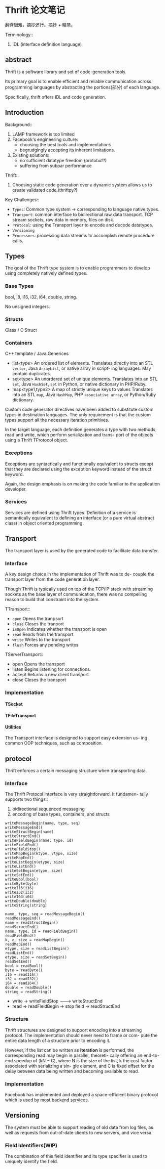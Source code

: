 # Thrift 论文笔记
翻译很难，摘抄还行。摘抄 + 精简。

Terminology::
1. IDL (interface definition language)


## abstract

Thrift is a software library and set of code-generation tools.

Its primary goal is to enable efficient and reliable communication across programming
languages by abstracting the portions(部分) of each language.

Specifically, thrift offers IDL and code generation.

## Introduction

Background::
1. LAMP framework is too limited
2. Facebook's engineering culture:
   - choosing the best tools and implementations
   - begrudgingly accepting its inherent limitations.
3. Existing solutions:
   - no sufficient datatype freedom (protobuf?)
   - suffering from subpar performance

Thrift::
1. Choosing static code generation over a dynamic system allows
us to create validated code.(thriftpy?)

Key Challenges::
- `Types`: Common type system -> corresponding to language native types.
- `Transport`: common interface to bidirectional raw data transport.
TCP stream sockets, raw data in memory, files on disk.
- `Protocol`: using the Transport layer to encode and decode datatypes.
- `Versioning`
- `Processors`: processing data streams to accomplish remote procedure calls.

## Types

The goal of the Thrift type system is to enable programmers to
develop using completely natively defined types.

### Base Types
bool, i8, i16, i32, i64, double, string.

No unsigned integers.

### Structs

Class / C Struct

### Containers
C++ template / Java Generices

- list\<type\> An ordered list of elements. Translates directly
into an STL `vector`, Java `ArrayList`, or native array in script-
ing languages. May contain duplicates.
- set\<type\> An unordered set of unique elements. Translates
into an STL `set`, Java `HashSet`, `set` in Python, or native
dictionary in PHP/Ruby.
- map<type1,type2> A map of strictly unique keys to values
Translates into an STL `map`, Java `HashMap`, PHP `associative
array`, or Python/Ruby dictionary.

Custom code generator directives have been added to substitute custom types
in destination languages. The only requirement is that the custom types
support all the necessary iteration primitives.

In the target language, each definition generates a type with two
methods, read and write, which perform serialization and trans-
port of the objects using a Thrift TProtocol object.

### Exceptions
Exceptions are syntactically and functionally equivalent to structs
except that they are declared using the exception keyword instead
of the struct keyword.

Again, the design emphasis is on making the code familiar
to the application developer.

### Services
Services are defined using Thrift types. Definition of a service is
semantically equivalent to defining an interface (or a pure virtual
abstract class) in object oriented programming.

## Transport
The transport layer is used by the generated code to facilitate data
transfer.

### Interface

A key design choice in the implementation of Thrift was to de-
couple the transport layer from the code generation layer.

Though Thrift is typically used on top of the TCP/IP stack with streaming
sockets as the base layer of communication, there was no compelling reason
to build that constraint into the system.

TTransport::
- `open` Opens the tranpsort
- `close` Closes the tranport
- `isOpen` Indicates whether the transport is open
- `read` Reads from the transport
- `write` Writes to the transport
- `flush` Forces any pending writes

TServerTransport::
- open Opens the transport
- listen Begins listening for connections
- accept Returns a new client transport
- close Closes the transport

### Implementation
#### TSocket
#### TFileTransport
#### Utilities
The Transport interface is designed to support easy extension us-
ing common OOP techniques, such as composition.

## protocol
Thrift enforces a certain messaging structure when transporting data.

### Interface
The Thrift Protocol interface is very straightforward. It fundamen-
tally supports two things::
1. bidirectional sequenced messaging
2. encoding of base types, containers, and structs

```
writeMessageBegin(name, type, seq)
writeMessageEnd()
writeStructBegin(name)
writeStructEnd()
writeFieldBegin(name, type, id)
writeFieldEnd()
writeFieldStop()
writeMapBegin(ktype, vtype, size)
writeMapEnd()
writeListBegin(etype, size)
writeListEnd()
writeSetBegin(etype, size)
writeSetEnd()
writeBool(bool)
writeByte(byte)
writeI16(i16)
writeI32(i32)
writeI64(i64)
writeDouble(double)
writeString(string)

name, type, seq = readMessageBegin()
readMessageEnd()
name = readStructBegin()
readStructEnd()
name, type, id = readFieldBegin()
readFieldEnd()
k, v, size = readMapBegin()
readMapEnd()
etype, size = readListBegin()
readListEnd()
etype, size = readSetBegin()
readSetEnd()
bool = readBool()
byte = readByte()
i16 = readI16()
i32 = readI32()
i64 = readI64()
double = readDouble()
string = readString()
```

- write -> writeFieldStop ---> writeStructEnd
- read => readFieldBegin -> stop field -> readStructEnd

### Structure
Thrift structures are designed to support encoding into a streaming
protocol. The implementation should never need to frame or com-
pute the entire data length of a structure prior to encoding it.

However, if the list can be written as **iteration** is
performed, the corresponding read may begin in parallel, theoreti-
cally offering an end-to-end speedup of (kN − C), where N is the
size of the list, k the cost factor associated with serializing a sin-
gle element, and C is fixed offset for the delay between data being
written and becoming available to read.

### Implementation
Facebook has implemented and deployed a space-efficient binary
protocol which is used by most backend services.

## Versioning
The system must be able to support reading of
old data from log files, as well as requests from out-of-date clients
to new servers, and vice versa.

### Field Identifiers(WIP)
The combination of this field identifier
and its type specifier is used to uniquely identify the field.
